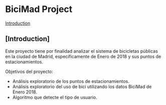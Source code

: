 # BiciMad Project

[Introduction](TFM/README.md)


## [Introduction]
Este proyecto tiene por finalidad analizar el sistema de bicicletas públicas en la ciudad de Madrid, específicamente de Enero de 2018  y sus puntos de estacionamientos. 


Objetivos del proyecto:

- Análisis exploratorio de los puntos de estacionamientos.
- Análisis exploratorio del uso de bici utilizando los datos BiciMad
de Enero 2018.
- Algoritmo que detecte el tipo de usuario.






